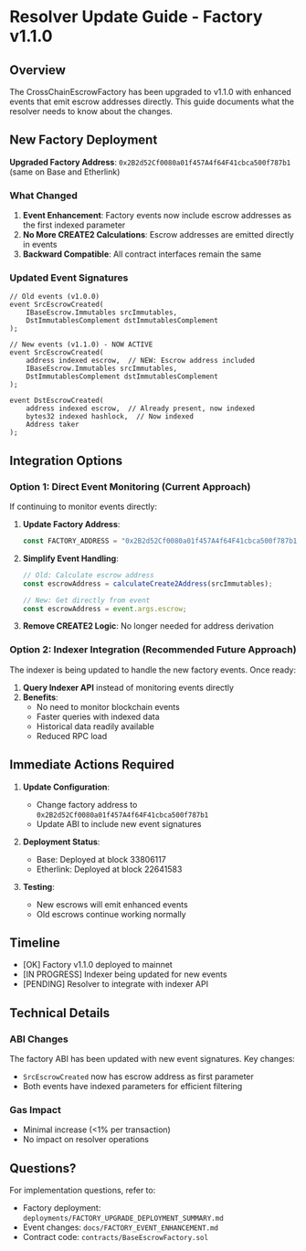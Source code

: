 # Resolver Update Guide - Factory v1.1.0

## Overview

The CrossChainEscrowFactory has been upgraded to v1.1.0 with enhanced events that emit escrow addresses directly. This guide documents what the resolver needs to know about the changes.

## New Factory Deployment

**Upgraded Factory Address**: `0x2B2d52Cf0080a01f457A4f64F41cbca500f787b1` (same on Base and Etherlink)

### What Changed

1. **Event Enhancement**: Factory events now include escrow addresses as the first indexed parameter
2. **No More CREATE2 Calculations**: Escrow addresses are emitted directly in events
3. **Backward Compatible**: All contract interfaces remain the same

### Updated Event Signatures

```solidity
// Old events (v1.0.0)
event SrcEscrowCreated(
    IBaseEscrow.Immutables srcImmutables, 
    DstImmutablesComplement dstImmutablesComplement
);

// New events (v1.1.0) - NOW ACTIVE
event SrcEscrowCreated(
    address indexed escrow,  // NEW: Escrow address included
    IBaseEscrow.Immutables srcImmutables, 
    DstImmutablesComplement dstImmutablesComplement
);

event DstEscrowCreated(
    address indexed escrow,  // Already present, now indexed
    bytes32 indexed hashlock,  // Now indexed
    Address taker
);
```

## Integration Options

### Option 1: Direct Event Monitoring (Current Approach)

If continuing to monitor events directly:

1. **Update Factory Address**:
   ```typescript
   const FACTORY_ADDRESS = "0x2B2d52Cf0080a01f457A4f64F41cbca500f787b1";
   ```

2. **Simplify Event Handling**:
   ```typescript
   // Old: Calculate escrow address
   const escrowAddress = calculateCreate2Address(srcImmutables);
   
   // New: Get directly from event
   const escrowAddress = event.args.escrow;
   ```

3. **Remove CREATE2 Logic**: No longer needed for address derivation

### Option 2: Indexer Integration (Recommended Future Approach)

The indexer is being updated to handle the new factory events. Once ready:

1. **Query Indexer API** instead of monitoring events directly
2. **Benefits**:
   - No need to monitor blockchain events
   - Faster queries with indexed data
   - Historical data readily available
   - Reduced RPC load

## Immediate Actions Required

1. **Update Configuration**:
   - Change factory address to `0x2B2d52Cf0080a01f457A4f64F41cbca500f787b1`
   - Update ABI to include new event signatures

2. **Deployment Status**:
   - Base: Deployed at block 33806117
   - Etherlink: Deployed at block 22641583

3. **Testing**:
   - New escrows will emit enhanced events
   - Old escrows continue working normally

## Timeline

- [OK] Factory v1.1.0 deployed to mainnet
- [IN PROGRESS] Indexer being updated for new events
- [PENDING] Resolver to integrate with indexer API

## Technical Details

### ABI Changes

The factory ABI has been updated with new event signatures. Key changes:
- `SrcEscrowCreated` now has escrow address as first parameter
- Both events have indexed parameters for efficient filtering

### Gas Impact

- Minimal increase (<1% per transaction)
- No impact on resolver operations

## Questions?

For implementation questions, refer to:
- Factory deployment: `deployments/FACTORY_UPGRADE_DEPLOYMENT_SUMMARY.md`
- Event changes: `docs/FACTORY_EVENT_ENHANCEMENT.md`
- Contract code: `contracts/BaseEscrowFactory.sol`